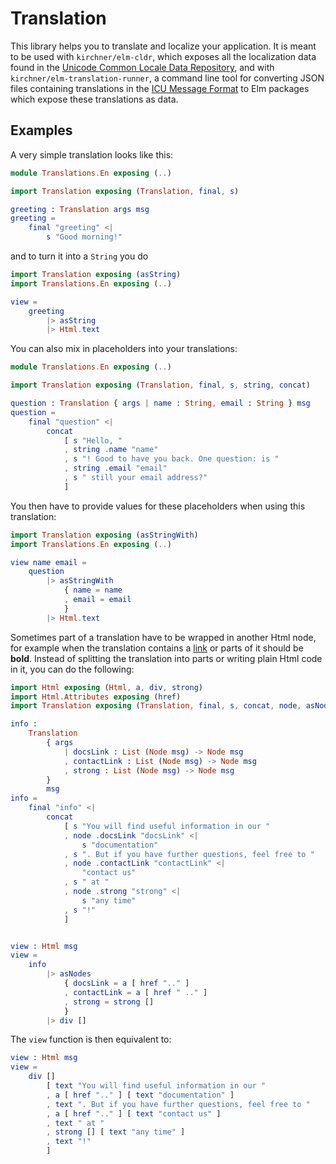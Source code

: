 # Translation

This library helps you to translate and localize your application. It is
meant to be used with `kirchner/elm-cldr`, which exposes all the
localization data found in the [Unicode Common Locale Data
Repository](http://cldr.unicode.org), and with
`kirchner/elm-translation-runner`, a command line tool for converting
JSON files containing translations in the [ICU Message
Format](http://icu-project.org/apiref/icu4j/com/ibm/icu/text/MessageFormat.html)
to Elm packages which expose these translations as data.

## Examples

A very simple translation looks like this:

```elm
module Translations.En exposing (..)

import Translation exposing (Translation, final, s)

greeting : Translation args msg
greeting =
    final "greeting" <|
        s "Good morning!"
```

and to turn it into a `String` you do

```elm
import Translation exposing (asString)
import Translations.En exposing (..)

view =
    greeting
        |> asString
        |> Html.text
```

You can also mix in placeholders into your translations:

```elm
module Translations.En exposing (..)

import Translation exposing (Translation, final, s, string, concat)

question : Translation { args | name : String, email : String } msg
question =
    final "question" <|
        concat
            [ s "Hello, "
            , string .name "name"
            , s "! Good to have you back. One question: is "
            , string .email "email"
            , s " still your email address?"
            ]
```

You then have to provide values for these placeholders when using this
translation:

```elm
import Translation exposing (asStringWith)
import Translations.En exposing (..)

view name email =
    question
        |> asStringWith
            { name = name
            , email = email
            }
        |> Html.text
```

Sometimes part of a translation have to be wrapped in another Html node,
for example when the translation contains
a [link](http://www.sometimesredsometimesblue.com/) or parts of it
should be **bold**. Instead of splitting the translation into parts or
writing plain Html code in it, you can do the following:

```elm
import Html exposing (Html, a, div, strong)
import Html.Attributes exposing (href)
import Translation exposing (Translation, final, s, concat, node, asNodes)

info :
    Translation
        { args
            | docsLink : List (Node msg) -> Node msg
            , contactLink : List (Node msg) -> Node msg
            , strong : List (Node msg) -> Node msg
        }
        msg
info =
    final "info" <|
        concat
            [ s "You will find useful information in our "
            , node .docsLink "docsLink" <|
                s "documentation"
            , s ". But if you have further questions, feel free to "
            , node .contactLink "contactLink" <|
                "contact us"
            , s " at "
            , node .strong "strong" <|
                s "any time"
            , s "!"
            ]


view : Html msg
view =
    info
        |> asNodes
            { docsLink = a [ href ".." ]
            , contactLink = a [ href " .." ]
            , strong = strong []
            }
        |> div []
```

The `view` function is then equivalent to:

```elm
view : Html msg
view =
    div []
        [ text "You will find useful information in our "
        , a [ href ".." ] [ text "documentation" ]
        , text ". But if you have further questions, feel free to "
        , a [ href ".." ] [ text "contact us" ]
        , text " at "
        , strong [] [ text "any time" ]
        , text "!"
        ]
```
